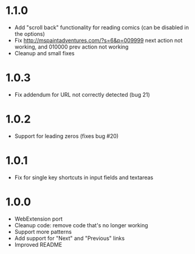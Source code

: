 1.1.0
=====
- Add "scroll back" functionality for reading comics (can be disabled in the options)
- Fix http://mspaintadventures.com/?s=6&p=009999 next action not working, and 010000 prev action not working
- Cleanup and small fixes

1.0.3
=====
- Fix addendum for URL not correctly detected (bug 21)

1.0.2
=====
- Support for leading zeros (fixes bug #20)

1.0.1
=====
- Fix for single key shortcuts in input fields and textareas

1.0.0
=====
- WebExtension port
- Cleanup code: remove code that's no longer working
- Support more patterns
- Add support for "Next" and "Previous" links
- Improved README